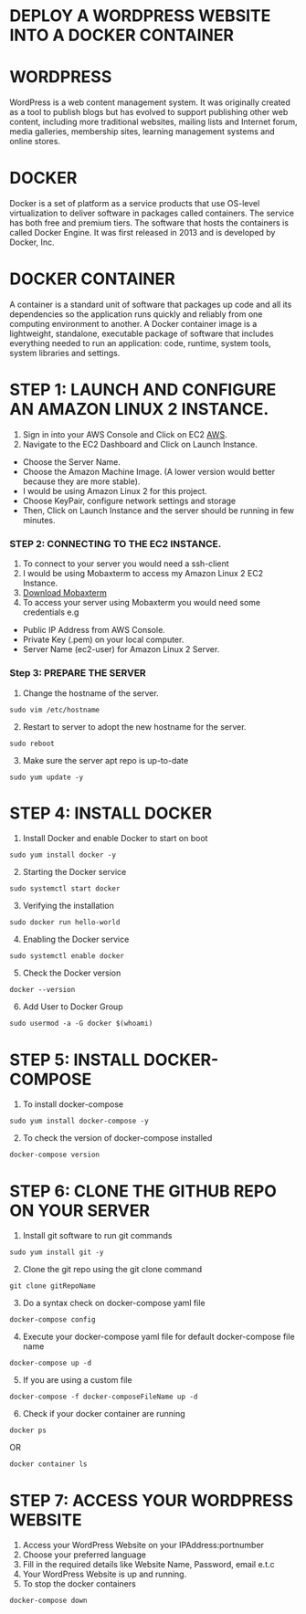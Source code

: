 # DEPLOY A WORDPRESS WEBSITE INTO A DOCKER CONTAINER

# WORDPRESS
WordPress is a web content management system. It was originally created as a tool to publish blogs but has evolved to support publishing other web content, including more traditional websites, mailing lists and Internet forum, media galleries, membership sites, learning management systems and online stores.

# DOCKER
Docker is a set of platform as a service products that use OS-level virtualization to deliver software in packages called containers. The service has both free and premium tiers. The software that hosts the containers is called Docker Engine. It was first released in 2013 and is developed by Docker, Inc.

# DOCKER CONTAINER
A container is a standard unit of software that packages up code and all its dependencies so the application runs quickly and reliably from one computing environment to another. A Docker container image is a lightweight, standalone, executable package of software that includes everything needed to run an application: code, runtime, system tools, system libraries and settings.

# STEP 1: LAUNCH AND CONFIGURE AN AMAZON LINUX 2 INSTANCE.
1. Sign in into your AWS Console and Click on EC2 [AWS](https://aws.amazon.com/).
2. Navigate to the EC2 Dashboard and Click on Launch Instance.
- Choose the Server Name.
- Choose the Amazon Machine Image. (A lower version would better because they are more stable).
- I would be using Amazon Linux 2 for this project.
- Choose KeyPair, configure network settings and storage
- Then, Click on Launch Instance and the server should be running in few minutes.

### STEP 2: CONNECTING TO THE EC2 INSTANCE.
1. To connect to your server you would need a ssh-client
2. I would be using Mobaxterm to access my Amazon Linux 2 EC2 Instance.
3. [Download Mobaxterm](https://mobaxterm.mobatek.net/download.html)
4. To access your server using Mobaxterm you would need some credentials e.g
- Public IP Address from AWS Console.
- Private Key (.pem) on your local computer.
- Server Name (ec2-user) for Amazon Linux 2 Server.

### Step 3: PREPARE THE SERVER
1. Change the hostname of the server.
```
sudo vim /etc/hostname

```
2. Restart to server to adopt the new hostname for the server.
```
sudo reboot

```
3. Make sure the server apt repo is up-to-date
```
sudo yum update -y

```
# STEP 4: INSTALL DOCKER 
1. Install Docker and enable Docker to start on boot
```
sudo yum install docker -y

```
2. Starting the Docker service
```
sudo systemctl start docker

```
3. Verifying the installation
```
sudo docker run hello-world

```
4. Enabling the Docker service
```
sudo systemctl enable docker

```
5. Check the Docker version
```
docker --version

```
6. Add User to Docker Group
```
sudo usermod -a -G docker $(whoami)

```

# STEP 5: INSTALL DOCKER-COMPOSE
1. To install docker-compose 
```
sudo yum install docker-compose -y

```
2. To check the version of docker-compose installed
```
docker-compose version

```
# STEP 6: CLONE THE GITHUB REPO ON YOUR SERVER
1. Install git software to run git commands
```
sudo yum install git -y

```
2. Clone the git repo using the git clone command
```
git clone gitRepoName

```
3. Do a syntax check on docker-compose yaml file
```
docker-compose config

```
4. Execute your docker-compose yaml file for default docker-compose file name
```
docker-compose up -d

```
5. If you are using a custom file
```
docker-compose -f docker-composeFileName up -d

```
6. Check if your docker container are running 
```
docker ps

```
OR
```
docker container ls

```

# STEP 7: ACCESS YOUR WORDPRESS WEBSITE 
1. Access your WordPress Website on your IPAddress:portnumber
2. Choose your preferred language
3. Fill in the required details like Website Name, Password, email e.t.c
4. Your WordPress Website is up and running.
5. To stop the docker containers
```
docker-compose down

```
<!-- To check your server version
cat  /etc/os-release

To execute commands inside the docker containen
docker exec -it containerId /bin/bash -->
